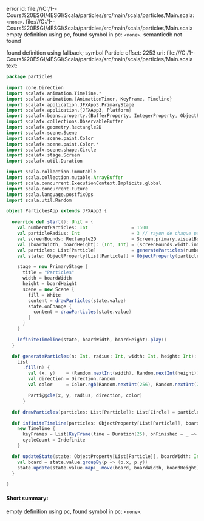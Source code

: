 error id: file:///C:/1--Cours%20ESGI/4ESGI/Scala/particles/src/main/scala/particles/Main.scala:`<none>`.
file:///C:/1--Cours%20ESGI/4ESGI/Scala/particles/src/main/scala/particles/Main.scala
empty definition using pc, found symbol in pc: `<none>`.
semanticdb not found

found definition using fallback; symbol Particle
offset: 2253
uri: file:///C:/1--Cours%20ESGI/4ESGI/Scala/particles/src/main/scala/particles/Main.scala
text:
```scala
package particles

import core.Direction
import scalafx.animation.Timeline.*
import scalafx.animation.{AnimationTimer, KeyFrame, Timeline}
import scalafx.application.JFXApp3.PrimaryStage
import scalafx.application.{JFXApp3, Platform}
import scalafx.beans.property.{BufferProperty, IntegerProperty, ObjectProperty}
import scalafx.collections.ObservableBuffer
import scalafx.geometry.Rectangle2D
import scalafx.scene.Scene
import scalafx.scene.paint.Color
import scalafx.scene.paint.Color.*
import scalafx.scene.shape.Circle
import scalafx.stage.Screen
import scalafx.util.Duration

import scala.collection.immutable
import scala.collection.mutable.ArrayBuffer
import scala.concurrent.ExecutionContext.Implicits.global
import scala.concurrent.Future
import scala.language.postfixOps
import scala.util.Random

object ParticlesApp extends JFXApp3 {

  override def start(): Unit = {
    val numberOfParticles: Int                = 1500
    val particleRadius: Int                   = 3 // rayon de chaque particule
    val screenBounds: Rectangle2D             = Screen.primary.visualBounds
    val (boardWidth, boardHeight): (Int, Int) = (screenBounds.width.intValue, screenBounds.height.intValue)
    val particles: List[Particle]             = generateParticles(numberOfParticles, particleRadius, boardWidth, boardHeight)
    val state: ObjectProperty[List[Particle]] = ObjectProperty(particles)

    stage = new PrimaryStage {
      title = "Particles"
      width = boardWidth
      height = boardHeight
      scene = new Scene {
        fill = White
        content = drawParticles(state.value)
        state.onChange {
          content = drawParticles(state.value)
        }
      }
    }

    infiniteTimeline(state, boardWidth, boardHeight).play()
  }

  def generateParticles(n: Int, radius: Int, width: Int, height: Int): List[Particle] =
    List
      .fill(n) {
        val (x, y)    = (Random.nextInt(width), Random.nextInt(height))                             // position aléatoire
        val direction = Direction.random                                                            // direction aléatoire
        val color     = Color.rgb(Random.nextInt(256), Random.nextInt(256), Random.nextInt(256), 1) // couleur aléatoire

        Parti@@cle(x, y, radius, direction, color)
      }

  def drawParticles(particles: List[Particle]): List[Circle] = particles.map(_.draw)

  def infiniteTimeline(particles: ObjectProperty[List[Particle]], boardWidth: Int, boardHeight: Int): Timeline =
    new Timeline {
      keyFrames = List(KeyFrame(time = Duration(25), onFinished = _ => updateState(particles, boardWidth, boardHeight)))
      cycleCount = Indefinite
    }

  def updateState(state: ObjectProperty[List[Particle]], boardWidth: Int, boardHeight: Int): Unit = {
    val board = state.value.groupBy(p => (p.x, p.y))
    state.update(state.value.map(_.move(board, boardWidth, boardHeight)))
  }

}

```


#### Short summary: 

empty definition using pc, found symbol in pc: `<none>`.